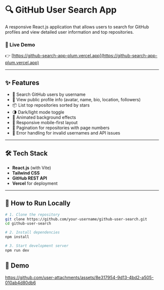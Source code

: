# 🔍 GitHub User Search App

A responsive React.js application that allows users to search for GitHub profiles and view detailed user information and top repositories.

### 🚀 Live Demo
👉 [https://github-search-app-plum.vercel.app](https://github-search-app-plum.vercel.app)

---


## ✨ Features

- 🔎 Search GitHub users by username
- 👤 View public profile info (avatar, name, bio, location, followers)
- 📦 List top repositories sorted by stars
- 🌗 Dark/light mode toggle
- 🎨 Animated background effects
- 📱 Responsive mobile-first layout
- 🔢 Pagination for repositories with page numbers
- 🧠 Error handling for invalid usernames and API issues

---

## 🛠️ Tech Stack

- **React.js** (with Vite)
- **Tailwind CSS**
- **GitHub REST API**
- **Vercel** for deployment

---

## 🧪 How to Run Locally

```bash
# 1. Clone the repository
git clone https://github.com/your-username/github-user-search.git
cd github-user-search

# 2. Install dependencies
npm install

# 3. Start development server
npm run dev
```

## 🎥 Demo


https://github.com/user-attachments/assets/8e317954-9d13-4bd2-a505-010ab4d80db6

